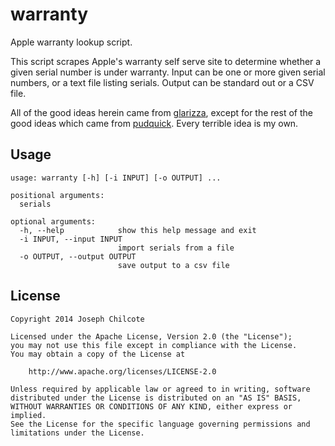 warranty
========

Apple warranty lookup script.

This script scrapes Apple's warranty self serve site to determine whether a
given serial number is under warranty. Input can be one or more given 
serial numbers, or a text file listing serials. Output can be standard out
or a CSV file.

All of the good ideas herein came from [glarizza][1], except for the rest of the good ideas which came from [pudquick][2]. Every terrible idea is my own.

Usage
-----------

	usage: warranty [-h] [-i INPUT] [-o OUTPUT] ...

	positional arguments:
	  serials

	optional arguments:
	  -h, --help            show this help message and exit
	  -i INPUT, --input INPUT
	                        import serials from a file
	  -o OUTPUT, --output OUTPUT
	                        save output to a csv file


License
-------

	Copyright 2014 Joseph Chilcote
	
	Licensed under the Apache License, Version 2.0 (the "License");
	you may not use this file except in compliance with the License.
	You may obtain a copy of the License at
	
		http://www.apache.org/licenses/LICENSE-2.0
	
	Unless required by applicable law or agreed to in writing, software
	distributed under the License is distributed on an "AS IS" BASIS,
	WITHOUT WARRANTIES OR CONDITIONS OF ANY KIND, either express or implied.
	See the License for the specific language governing permissions and
	limitations under the License.

[1]: https://github.com/glarizza/scripts/blob/master/ruby/warranty.rb "glarizza"
[2]: https://github.com/pudquick/pyMacWarranty/blob/master/getwarranty.py "pudquick"
